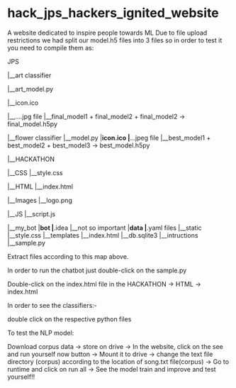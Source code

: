 # hack_jps_hackers_ignited_website
A website dedicated to inspire people towards ML
Due to file upload restrictions we had split our model.h5 files into 3 files so in order to test it you need to compile them as:

JPS

|__art classifier

  |__art_model.py
  
  |__icon.ico
  
  |__....jpg file
  |__final_model1 + final_model2 + final_model2 -> final_model.h5py
  
  
|__flower classifier
  |__model.py
  |__icon.ico
  |__...jpeg file
  |__best_model1 + best_model2 + best_model3  -> best_model.h5py
  
  
|__HACKATHON

  |__CSS
    |__style.css
    
  |__HTML
    |__index.html
    
  |__Images
    |__logo.png
    
  |__JS
    |__script.js
    
  |__my_bot
    |__bot
     |__.idea
      |__not so important
      |__data
        |__.yaml files
      |__static
        |__style.css
      |__templates
        |__index.html
      |__db.sqlite3
      |__intructions
      |__sample.py

Extract files according to this map above.

In order to run the chatbot just double-click on the sample.py

Double-click on the index.html file in the HACKATHON -> HTML -> index.html

In order to see the classifiers:-

double click on the respective python files

To test the NLP model:

Download corpus data -> store on drive -> In the website, click on the see and run yourself now button -> Mount it to drive -> change the text file directory (corpus) according to the location of song.txt file(corpus) -> Go to runtime and click on run all -> See the model train and improve and test yourself!!

